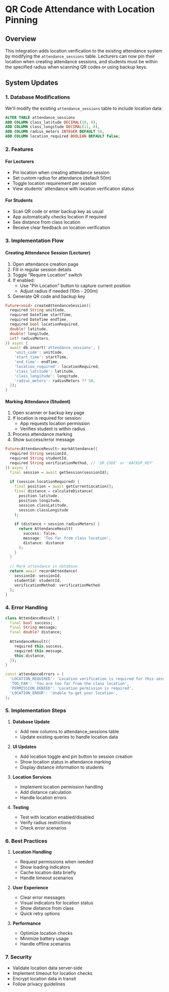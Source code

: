 # QR Code Attendance with Location Pinning

## Overview
This integration adds location verification to the existing attendance system by modifying the `attendance_sessions` table. Lecturers can now pin their location when creating attendance sessions, and students must be within the specified radius when scanning QR codes or using backup keys.

## System Updates

### 1. Database Modifications

We'll modify the existing `attendance_sessions` table to include location data:

```sql
ALTER TABLE attendance_sessions
ADD COLUMN class_latitude DECIMAL(10, 8),
ADD COLUMN class_longitude DECIMAL(11, 8),
ADD COLUMN radius_meters INTEGER DEFAULT 50,
ADD COLUMN location_required BOOLEAN DEFAULT false;
```

### 2. Features

#### For Lecturers
- Pin location when creating attendance session
- Set custom radius for attendance (default 50m)
- Toggle location requirement per session
- View students' attendance with location verification status

#### For Students
- Scan QR code or enter backup key as usual
- App automatically checks location if required
- See distance from class location
- Receive clear feedback on location verification

### 3. Implementation Flow

#### Creating Attendance Session (Lecturer)
1. Open attendance creation page
2. Fill in regular session details
3. Toggle "Require Location" switch
4. If enabled:
   - Use "Pin Location" button to capture current position
   - Adjust radius if needed (10m - 200m)
5. Generate QR code and backup key

```dart
Future<void> createAttendanceSession({
  required String unitCode,
  required DateTime startTime,
  required DateTime endTime,
  required bool locationRequired,
  double? latitude,
  double? longitude,
  int? radiusMeters,
}) async {
  await db.insert('attendance_sessions', {
    'unit_code': unitCode,
    'start_time': startTime,
    'end_time': endTime,
    'location_required': locationRequired,
    'class_latitude': latitude,
    'class_longitude': longitude,
    'radius_meters': radiusMeters ?? 50,
  });
}
```

#### Marking Attendance (Student)
1. Open scanner or backup key page
2. If location is required for session:
   - App requests location permission
   - Verifies student is within radius
3. Process attendance marking
4. Show success/error message

```dart
Future<AttendanceResult> markAttendance({
  required String sessionId,
  required String studentId,
  required String verificationMethod, // 'QR_CODE' or 'BACKUP_KEY'
}) async {
  final session = await getSession(sessionId);
  
  if (session.locationRequired) {
    final position = await getCurrentLocation();
    final distance = calculateDistance(
      position.latitude,
      position.longitude,
      session.classLatitude,
      session.classLongitude
    );
    
    if (distance > session.radiusMeters) {
      return AttendanceResult(
        success: false,
        message: 'Too far from class location',
        distance: distance
      );
    }
  }
  
  // Mark attendance in database
  return await recordAttendance(
    sessionId: sessionId,
    studentId: studentId,
    verificationMethod: verificationMethod
  );
}
```

### 4. Error Handling

```dart
class AttendanceResult {
  final bool success;
  final String message;
  final double? distance;
  
  AttendanceResult({
    required this.success,
    required this.message,
    this.distance,
  });
}

const attendanceErrors = {
  'LOCATION_REQUIRED': 'Location verification is required for this session',
  'TOO_FAR': 'You are too far from the class location',
  'PERMISSION_DENIED': 'Location permission is required',
  'LOCATION_ERROR': 'Unable to get your location',
};
```

### 5. Implementation Steps

1. **Database Update**
   - Add new columns to attendance_sessions table
   - Update existing queries to handle location data

2. **UI Updates**
   - Add location toggle and pin button to session creation
   - Show location status in attendance marking
   - Display distance information to students

3. **Location Services**
   - Implement location permission handling
   - Add distance calculation
   - Handle location errors

4. **Testing**
   - Test with location enabled/disabled
   - Verify radius restrictions
   - Check error scenarios

### 6. Best Practices

1. **Location Handling**
   - Request permissions when needed
   - Show loading indicators
   - Cache location data briefly
   - Handle timeout scenarios

2. **User Experience**
   - Clear error messages
   - Visual indicators for location status
   - Show distance from class
   - Quick retry options

3. **Performance**
   - Optimize location checks
   - Minimize battery usage
   - Handle offline scenarios

### 7. Security

- Validate location data server-side
- Implement timeout for location checks
- Encrypt location data in transit
- Follow privacy guidelines 
